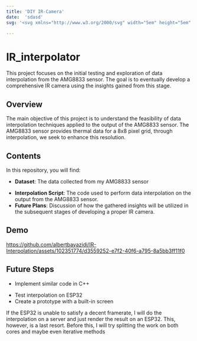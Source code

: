 ```yaml
---
title: 'DIY IR-Camera'
date:  'sdasd'
svg: '<svg xmlns="http://www.w3.org/2000/svg" width="5em" height="5em" viewBox="0 0 16 16"><path fill="currentColor" d="M9.32 15.653a.81.81 0 0 1-.086-.855c.176-.342.245-.733.2-1.118a2.1 2.1 0 0 0-.267-.779a2 2 0 0 0-.541-.606a3.96 3.96 0 0 1-1.481-2.282c-1.708 2.239-1.053 3.51-.235 4.63a.75.75 0 0 1-.014.901a.87.87 0 0 1-.394.283a.84.84 0 0 1-.478.023c-1.105-.27-2.145-.784-2.85-1.603a4.7 4.7 0 0 1-.906-1.555a4.8 4.8 0 0 1-.263-1.797s-.133-2.463 2.837-4.876c0 0 3.51-2.978 2.292-5.18a.62.62 0 0 1 .112-.653a.56.56 0 0 1 .623-.147l.146.058a7.63 7.63 0 0 1 2.96 3.5c.58 1.413.576 3.06.184 4.527c.325-.292.596-.641.801-1.033l.029-.064c.198-.477.821-.325 1.055-.013c.086.137 2.292 3.343 1.107 6.048a5.5 5.5 0 0 1-1.84 2.027a6.1 6.1 0 0 1-2.138.893a.83.83 0 0 1-.472-.038a.87.87 0 0 1-.381-.29zM7.554 7.892a.42.42 0 0 1 .55.146q.06.09.075.198l.045.349c.02.511.014 1.045.213 1.536c.206.504.526.95.932 1.298a3.06 3.06 0 0 1 1.16 1.422c.22.564.25 1.19.084 1.773a4.1 4.1 0 0 0 1.39-.757l.103-.084c.336-.277.613-.623.813-1.017c.201-.393.322-.825.354-1.269c.065-1.025-.284-2.054-.827-2.972c-.248.36-.59.639-.985.804c-.247.105-.509.17-.776.19a.8.8 0 0 1-.439-.1a.83.83 0 0 1-.321-.328a.83.83 0 0 1-.035-.729c.412-.972.54-2.05.365-3.097a5.87 5.87 0 0 0-1.642-3.16c-.156 2.205-2.417 4.258-2.881 4.7a4 4 0 0 1-.224.194c-2.426 1.965-2.26 3.755-2.26 3.834a3.7 3.7 0 0 0 .459 2.043c.365.645.89 1.177 1.52 1.54C4.5 12.808 4.5 10.89 7.183 8.14l.372-.25z"/></svg>'

---
```


# IR_interpolator

This project focuses on the initial testing and exploration of data interpolation from the AMG8833 sensor. The goal is to eventually develop a comprehensive IR camera using the insights gained from this stage.

## Overview

The main objective of this project is to understand the feasibility of data interpolation techniques applied to the output of the AMG8833 sensor. The AMG8833 sensor provides thermal data for a 8x8 pixel grid, through interpolation, we seek to enhance this resolution.

## Contents

In this repository, you will find:

* **Dataset**: The data collected from my AMG8833 sensor 
- **Interpolation Script**: The code used to perform data interpolation on the output from the AMG8833 sensor.
- **Future Plans**: Discussion of how the gathered insights will be utilized in the subsequent stages of developing a proper IR camera.


## Demo

https://github.com/albertbayazidi/IR-Interpolation/assets/102351774/d3559252-e7f2-40f6-a795-8a5bb3ff11f0


## Future Steps

* Implement similar code in C++
- Test interpolation on ESP32
- Create a prototype with a built-in screen


If the ESP32 is unable to satisfy a decent framerate, I will do the interpolation on a server and just render the result on an ESP32. This, however, is a last resort. Before this, I will try splitting the work on both cores and maybe even iterative methods
